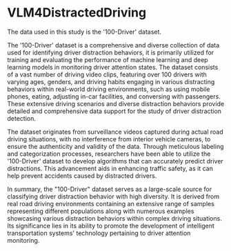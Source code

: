 # VLM4DistractedDriving
The data used in this study is the '100-Driver' dataset.

The '100-Driver' dataset is a comprehensive and diverse collection of data used for identifying driver distraction behaviors, it is primarily utilized for training and evaluating the performance of machine learning and deep learning models in monitoring driver attention states. The dataset consists of a vast number of driving video clips, featuring over 100 drivers with varying ages, genders, and driving habits engaging in various distracting behaviors within real-world driving environments, such as using mobile phones, eating, adjusting in-car facilities, and conversing with passengers. These extensive driving scenarios and diverse distraction behaviors provide detailed and comprehensive data support for the study of driver distraction detection.

The dataset originates from surveillance videos captured during actual road driving situations, with no interference from interior vehicle cameras, to ensure the authenticity and validity of the data. Through meticulous labeling and categorization processes, researchers have been able to utilize the '100-Driver' dataset to develop algorithms that can accurately predict driver distractions. This advancement aids in enhancing traffic safety, as it can help prevent accidents caused by distracted drivers.

In summary, the "100-Driver" dataset serves as a large-scale source for classifying driver distraction behavior with high diversity. It is derived from real road driving environments containing an extensive range of samples representing different populations along with numerous examples showcasing various distraction behaviors within complex driving situations. Its significance lies in its ability to promote the development of intelligent transportation systems' technology pertaining to driver attention monitoring.

